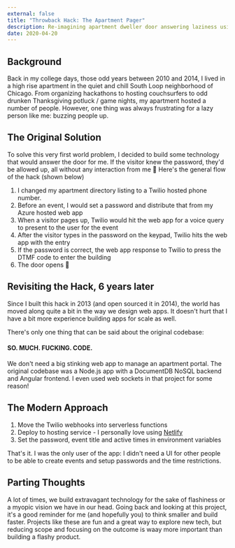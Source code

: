 ```yaml
---
external: false
title: "Throwback Hack: The Apartment Pager"
description: Re-imagining apartment dweller door answering laziness using Twilio and a couple of serverless functions.
date: 2020-04-20
---
```


## Background

Back in my college days, those odd years between 2010 and 2014, I lived in a high rise apartment in the quiet and chill South Loop neighborhood of Chicago. From organizing hackathons to hosting couchsurfers to odd drunken Thanksgiving potluck / game nights, my apartment hosted a number of people. However, one thing was always frustrating for a lazy person like me: buzzing people up.

## The Original Solution

To solve this very first world problem, I decided to build some technology that would answer the door for me. If the visitor knew the password, they'd be allowed up, all without any interaction from me 🎉 Here's the general flow of the hack (shown below)

1. I changed my apartment directory listing to a Twilio hosted phone number.
2. Before an event, I would set a password and distribute that from my Azure hosted web app
3. When a visitor pages up, Twilio would hit the web app for a voice query to present to the user for the event
4. After the visitor types in the password on the keypad, Twilio hits the web app with the entry
5. If the password is correct, the web app response to Twilio to press the DTMF code to enter the building
6. The door opens 🚪

## Revisiting the Hack, 6 years later

Since I built this hack in 2013 (and open sourced it in 2014), the world has moved along quite a bit in the way we design web apps. It doesn't hurt that I have a bit more experience building apps for scale as well.

There's only one thing that can be said about the original codebase:

#### SO. MUCH. FUCKING. CODE.

We don't need a big stinking web app to manage an apartment portal. The original codebase was a Node.js app with a DocumentDB NoSQL backend and Angular frontend. I even used web sockets in that project for some reason!

## The Modern Approach

1. Move the Twilio webhooks into serverless functions
2. Deploy to hosting service - I personally love using [Netlify](https://netlify.com)
3. Set the password, event title and active times in environment variables

That's it. I was the only user of the app: I didn't need a UI for other people to be able to create events and setup passwords and the time restrictions.

## Parting Thoughts

A lot of times, we build extravagant technology for the sake of flashiness or a myopic vision we have in our head. Going back and looking at this project, it's a good reminder for me (and hopefully you) to think smaller and build faster. Projects like these are fun and a great way to explore new tech, but reducing scope and focusing on the outcome is waay more important than building a flashy product.
